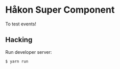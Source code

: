 # Håkon Super Component

To test events!

## Hacking

Run developer server:

```bash
$ yarn run
```
